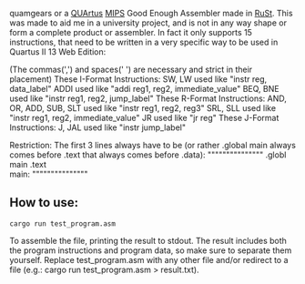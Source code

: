 quamgears or a [QUArtus](https://en.wikipedia.org/wiki/Intel_Quartus_Prime) [MIPS](https://en.wikipedia.org/wiki/MIPS_architecture) Good Enough Assembler made in [RuSt](https://www.rust-lang.org/).
This was made to aid me in a university project, and is not in any way shape or form a complete product or assembler. In fact it only supports 15 instructions, that need to be written in a very specific way to be used in Quartus II 13 Web Edition:

(The commas(',') and spaces(' ') are necessary and strict in their placement)
These I-Format Instructions:
    SW, LW used like "instr reg, data_label"
    ADDI used like "addi reg1, reg2, immediate_value"
    BEQ, BNE used like "instr reg1, reg2, jump_label"
These R-Format Instructions:
    AND, OR, ADD, SUB, SLT used like "instr reg1, reg2, reg3"
    SRL, SLL used like "instr reg1, reg2, immediate_value"
    JR used like "jr reg"
These J-Format Instructions:
    J, JAL used like "instr jump_label"

Restriction:
The first 3 lines always have to be (or rather .global main always comes before .text that always comes before .data):
"""""""""""""""
	.globl main 
	.text 		
main:
"""""""""""""""

How to use:
--------------

    cargo run test_program.asm

To assemble the file, printing the result to stdout. The result includes both the program instructions and program data, so make sure to separate them yourself. Replace test_program.asm with any other file and/or redirect to a file (e.g.: cargo run test_program.asm > result.txt).

